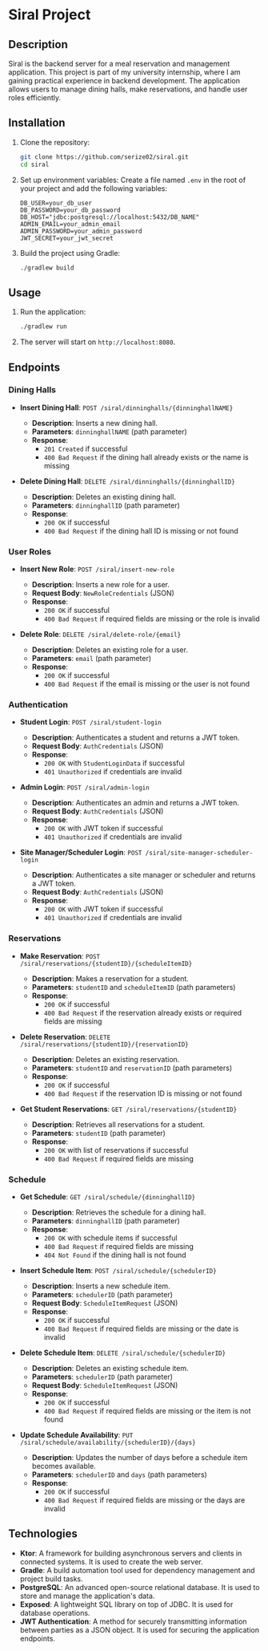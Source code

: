 # Siral Project

## Description
Siral is the backend server for a meal reservation and management application. This project is part of my university internship, where I am gaining practical experience in backend development. The application allows users to manage dining halls, make reservations, and handle user roles efficiently.

## Installation
1. Clone the repository:
    ```sh
    git clone https://github.com/serize02/siral.git
    cd siral
    ```

2. Set up environment variables:
   Create a file named `.env` in the root of your project and add the following variables:
    ```plaintext
    DB_USER=your_db_user
    DB_PASSWORD=your_db_password
    DB_HOST="jdbc:postgresql://localhost:5432/DB_NAME"
    ADMIN_EMAIL=your_admin_email
    ADMIN_PASSWORD=your_admin_password
    JWT_SECRET=your_jwt_secret
    ```

3. Build the project using Gradle:
    ```sh
    ./gradlew build
    ```

## Usage
1. Run the application:
    ```sh
    ./gradlew run
    ```

2. The server will start on `http://localhost:8080`.

## Endpoints
### Dining Halls
- **Insert Dining Hall**: `POST /siral/dinninghalls/{dinninghallNAME}`
   - **Description**: Inserts a new dining hall.
   - **Parameters**: `dinninghallNAME` (path parameter)
   - **Response**:
      - `201 Created` if successful
      - `400 Bad Request` if the dining hall already exists or the name is missing

- **Delete Dining Hall**: `DELETE /siral/dinninghalls/{dinninghallID}`
   - **Description**: Deletes an existing dining hall.
   - **Parameters**: `dinninghallID` (path parameter)
   - **Response**:
      - `200 OK` if successful
      - `400 Bad Request` if the dining hall ID is missing or not found

### User Roles
- **Insert New Role**: `POST /siral/insert-new-role`
   - **Description**: Inserts a new role for a user.
   - **Request Body**: `NewRoleCredentials` (JSON)
   - **Response**:
      - `200 OK` if successful
      - `400 Bad Request` if required fields are missing or the role is invalid

- **Delete Role**: `DELETE /siral/delete-role/{email}`
   - **Description**: Deletes an existing role for a user.
   - **Parameters**: `email` (path parameter)
   - **Response**:
      - `200 OK` if successful
      - `400 Bad Request` if the email is missing or the user is not found

### Authentication
- **Student Login**: `POST /siral/student-login`
   - **Description**: Authenticates a student and returns a JWT token.
   - **Request Body**: `AuthCredentials` (JSON)
   - **Response**:
      - `200 OK` with `StudentLoginData` if successful
      - `401 Unauthorized` if credentials are invalid

- **Admin Login**: `POST /siral/admin-login`
   - **Description**: Authenticates an admin and returns a JWT token.
   - **Request Body**: `AuthCredentials` (JSON)
   - **Response**:
      - `200 OK` with JWT token if successful
      - `401 Unauthorized` if credentials are invalid

- **Site Manager/Scheduler Login**: `POST /siral/site-manager-scheduler-login`
   - **Description**: Authenticates a site manager or scheduler and returns a JWT token.
   - **Request Body**: `AuthCredentials` (JSON)
   - **Response**:
      - `200 OK` with JWT token if successful
      - `401 Unauthorized` if credentials are invalid

### Reservations
- **Make Reservation**: `POST /siral/reservations/{studentID}/{scheduleItemID}`
   - **Description**: Makes a reservation for a student.
   - **Parameters**: `studentID` and `scheduleItemID` (path parameters)
   - **Response**:
      - `200 OK` if successful
      - `400 Bad Request` if the reservation already exists or required fields are missing

- **Delete Reservation**: `DELETE /siral/reservations/{studentID}/{reservationID}`
   - **Description**: Deletes an existing reservation.
   - **Parameters**: `studentID` and `reservationID` (path parameters)
   - **Response**:
      - `200 OK` if successful
      - `400 Bad Request` if the reservation ID is missing or not found

- **Get Student Reservations**: `GET /siral/reservations/{studentID}`
   - **Description**: Retrieves all reservations for a student.
   - **Parameters**: `studentID` (path parameter)
   - **Response**:
      - `200 OK` with list of reservations if successful
      - `400 Bad Request` if required fields are missing

### Schedule
- **Get Schedule**: `GET /siral/schedule/{dinninghallID}`
   - **Description**: Retrieves the schedule for a dining hall.
   - **Parameters**: `dinninghallID` (path parameter)
   - **Response**:
      - `200 OK` with schedule items if successful
      - `400 Bad Request` if required fields are missing
      - `404 Not Found` if the dining hall is not found

- **Insert Schedule Item**: `POST /siral/schedule/{schedulerID}`
   - **Description**: Inserts a new schedule item.
   - **Parameters**: `schedulerID` (path parameter)
   - **Request Body**: `ScheduleItemRequest` (JSON)
   - **Response**:
      - `200 OK` if successful
      - `400 Bad Request` if required fields are missing or the date is invalid

- **Delete Schedule Item**: `DELETE /siral/schedule/{schedulerID}`
   - **Description**: Deletes an existing schedule item.
   - **Parameters**: `schedulerID` (path parameter)
   - **Request Body**: `ScheduleItemRequest` (JSON)
   - **Response**:
      - `200 OK` if successful
      - `400 Bad Request` if required fields are missing or the item is not found

- **Update Schedule Availability**: `PUT /siral/schedule/availability/{schedulerID}/{days}`
   - **Description**: Updates the number of days before a schedule item becomes available.
   - **Parameters**: `schedulerID` and `days` (path parameters)
   - **Response**:
      - `200 OK` if successful
      - `400 Bad Request` if required fields are missing or the days are invalid

## Technologies
- **Ktor**: A framework for building asynchronous servers and clients in connected systems. It is used to create the web server.
- **Gradle**: A build automation tool used for dependency management and project build tasks.
- **PostgreSQL**: An advanced open-source relational database. It is used to store and manage the application's data.
- **Exposed**: A lightweight SQL library on top of JDBC. It is used for database operations.
- **JWT Authentication**: A method for securely transmitting information between parties as a JSON object. It is used for securing the application endpoints.